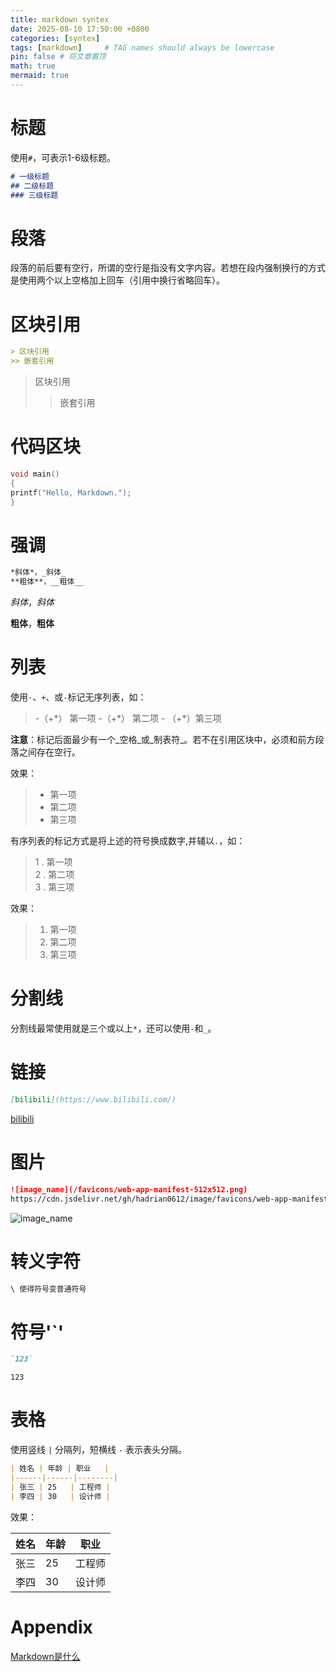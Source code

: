 ```yaml
---
title: markdown syntex
date: 2025-08-10 17:50:00 +0800
categories: [syntex]
tags: [markdown]     # TAG names should always be lowercase
pin: false # 将文章置顶
math: true
mermaid: true
---
```


# 标题
使用`#`，可表示1-6级标题。
```md
# 一级标题
## 二级标题
### 三级标题
```
# 段落
段落的前后要有空行，所谓的空行是指没有文字内容。若想在段内强制换行的方式是使用两个以上空格加上回车（引用中换行省略回车）。

# 区块引用
```md
> 区块引用
>> 嵌套引用
```
> 区块引用
>> 嵌套引用



# 代码区块
```c
void main()
{
printf("Hello, Markdown.");
}
```

# 强调

```md
*斜体*，_斜体_
**粗体**，__粗体__
```
*斜体*，_斜体_  

**粗体**，__粗体__

# 列表
使用`·`、`+`、或`-`标记无序列表，如：
> \-（+\*） 第一项
> \-（+\*） 第二项
> \- （+\*）第三项

**注意**：标记后面最少有一个_空格_或_制表符_。若不在引用区块中，必须和前方段落之间存在空行。

效果：
> + 第一项
> + 第二项
> + 第三项

有序列表的标记方式是将上述的符号换成数字,并辅以`.`，如：
> 1 . 第一项   
> 2 . 第二项    
> 3 . 第三项    

效果：
> 1. 第一项
> 2. 第二项
> 3. 第三项

# 分割线
分割线最常使用就是三个或以上`*`，还可以使用`-`和`_`。

# 链接
```md
[bilibili](https://www.bilibili.com/)
```
[bilibili](https://www.bilibili.com/)

# 图片
```md
![image_name](/favicons/web-app-manifest-512x512.png)
https://cdn.jsdelivr.net/gh/hadrian0612/image/favicons/web-app-manifest-512x512.png
```
![image_name](/favicons/web-app-manifest-512x512.png)

# 转义字符
```md
\ 使得符号变普通符号
```

# 符号'`'

```md
`123`
```

`123`

# 表格
使用竖线 `|` 分隔列，短横线 `-` 表示表头分隔。
```md
| 姓名 | 年龄 | 职业   |
|------|------|--------|
| 张三 | 25   | 工程师 |
| 李四 | 30   | 设计师 |
```

效果：  

| 姓名 | 年龄 | 职业   |
|------|------|--------|
| 张三 | 25   | 工程师 |
| 李四 | 30   | 设计师 |

# Appendix
[Markdown是什么](https://github.com/younghz/Markdown)
